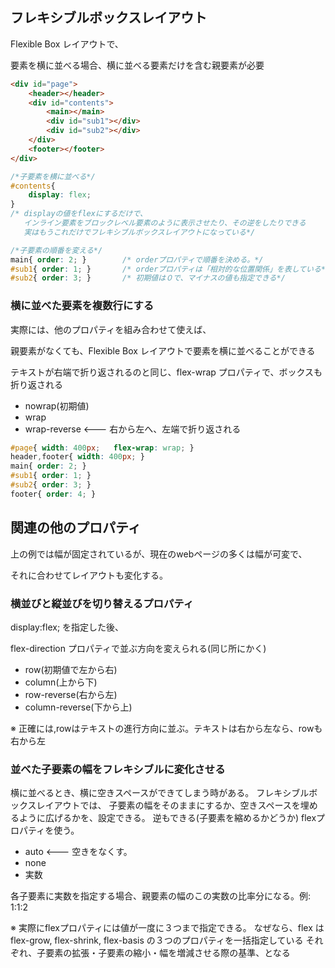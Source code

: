 ## フレキシブルボックスレイアウト

Flexible Box レイアウトで、

要素を横に並べる場合、横に並べる要素だけを含む親要素が必要

```html
<div id="page">
    <header></header>
    <div id="contents">
        <main></main>
        <div id="sub1"></div>
        <div id="sub2"></div>
    </div>
    <footer></footer>
</div>
```

```css
/*子要素を横に並べる*/
#contents{
    display: flex;
}
/* displayの値をflexにするだけで、
   インライン要素をブロックレベル要素のように表示させたり、その逆をしたりできる
   実はもうこれだけでフレキシブルボックスレイアウトになっている*/

/*子要素の順番を変える*/
main{ order: 2; }        /* orderプロパティで順番を決める。*/
#sub1{ order: 1; }       /* orderプロパティは「相対的な位置関係」を表している*/
#sub2{ order: 3; }       /* 初期値は０で、マイナスの値も指定できる*/
```



### 横に並べた要素を複数行にする

実際には、他のプロパティを組み合わせて使えば、 

親要素がなくても、Flexible Box レイアウトで要素を横に並べることができる

テキストが右端で折り返されるのと同じ、flex-wrap プロパティで、ボックスも折り返される

* nowrap(初期値)
* wrap
* wrap-reverse          <---   右から左へ、左端で折り返される

```css
#page{ width: 400px;   flex-wrap: wrap; }
header,footer{ width: 400px; }
main{ order: 2; }
#sub1{ order: 1; }
#sub2{ order: 3; }
footer{ order: 4; }
```





## 関連の他のプロパティ

上の例では幅が固定されているが、現在のwebページの多くは幅が可変で、

それに合わせてレイアウトも変化する。



### 横並びと縦並びを切り替えるプロパティ

display:flex; を指定した後、

flex-direction プロパティで並ぶ方向を変えられる(同じ所にかく)

* row(初期値で左から右)
* column(上から下)
* row-reverse(右から左)
* column-reverse(下から上)

※ 正確には,rowはテキストの進行方向に並ぶ。テキストは右から左なら、rowも右から左



### 並べた子要素の幅をフレキシブルに変化させる

横に並べるとき、横に空きスペースができてしまう時がある。
フレキシブルボックスレイアウトでは、
子要素の幅をそのままにするか、空きスペースを埋めるように広げるかを、設定できる。
逆もできる(子要素を縮めるかどうか)
flexプロパティを使う。

* auto          <---   空きをなくす。
* none
* 実数

各子要素に実数を指定する場合、親要素の幅のこの実数の比率分になる。例: 1:1:2

※ 実際にflexプロパティには値が一度に３つまで指定できる。
なぜなら、flex は flex-grow, flex-shrink, flex-basis の３つのプロパティを一括指定している
それぞれ、子要素の拡張・子要素の縮小・幅を増減させる際の基準、となる